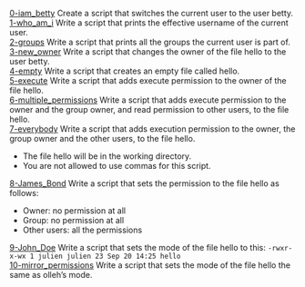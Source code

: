 [0-iam_betty]() Create a script that switches the current user to the user betty.   
[1-who_am_i]() Write a script that prints the effective username of the current user.    
[2-groups]() Write a script that prints all the groups the current user is part of.    
[3-new_owner]() Write a script that changes the owner of the file hello to the user betty.    
[4-empty]() Write a script that creates an empty file called hello.      
[5-execute]() Write a script that adds execute permission to the owner of the file hello.        
[6-multiple_permissions]() Write a script that adds execute permission to the owner and the group owner, and read permission to other users, to the file hello.      
[7-everybody]() Write a script that adds execution permission to the owner, the group owner and the other users, to the file hello.     
* The file hello will be in the working directory.        
* You are not allowed to use commas for this script.      

[8-James_Bond]() Write a script that sets the permission to the file hello as follows:      
* Owner: no permission at all     
* Group: no permission at all      
* Other users: all the permissions      

[9-John_Doe]() Write a script that sets the mode of the file hello to this: `-rwxr-x-wx 1 julien julien 23 Sep 20 14:25 hello`    
[10-mirror_permissions]() Write a script that sets the mode of the file hello the same as olleh’s mode.        

